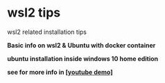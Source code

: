 # wsl2 tips
wsl2 related installation tips

<b> Basic info on wsl2 & Ubuntu with docker container

ubuntu installation inside windows 10 home edition

see for more info in <a href = "https://www.youtube.com/watch?v=IL7Jd9rjgrM" > [youtube demo] </a>
